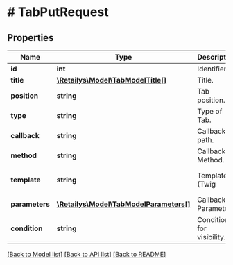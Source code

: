 # # TabPutRequest

## Properties

Name | Type | Description | Notes
------------ | ------------- | ------------- | -------------
**id** | **int** | Identifier. | [optional]
**title** | [**\Retailys\Model\TabModelTitle[]**](TabModelTitle.md) | Title. | [optional]
**position** | **string** | Tab position. | [optional]
**type** | **string** | Type of Tab. | [optional]
**callback** | **string** | Callback path. | [optional]
**method** | **string** | Callback Method. | [optional]
**template** | **string** | Template (Twig|Liquid) Snippet data. | [optional]
**parameters** | [**\Retailys\Model\TabModelParameters[]**](TabModelParameters.md) | Callback Parameters. | [optional]
**condition** | **string** | Condition for visibility. | [optional]

[[Back to Model list]](../../README.md#models) [[Back to API list]](../../README.md#endpoints) [[Back to README]](../../README.md)
